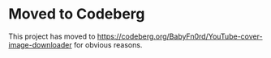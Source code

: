 # Moved to Codeberg
This project has moved to https://codeberg.org/BabyFn0rd/YouTube-cover-image-downloader for obvious reasons.
